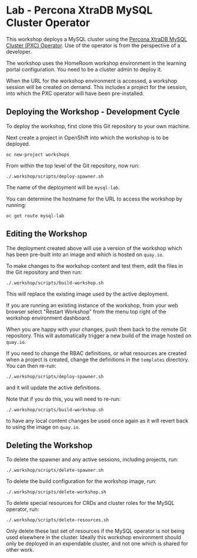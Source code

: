 Lab - Percona XtraDB MySQL Cluster Operator
====================

This workshop deploys a MySQL cluster using the [Percona XtraDB MySQL Cluster (PXC) Operator][pxcohome]. Use of the operator is from the perspective of a developer.

The workshop uses the HomeRoom workshop environment in the learning portal configuration. You need to be a cluster admin to deploy it.

When the URL for the workshop environment is accessed, a workshop session will be created on demand. This includes a project for the session, into which the PXC operator will have been pre-installed.

Deploying the Workshop - Development Cycle
----------------------

To deploy the workshop, first clone this Git repository to your own machine.

Next create a project in OpenShift into which the workshop is to be deployed.

```
oc new-project workshops
```

From within the top level of the Git repository, now run:

```
./.workshop/scripts/deploy-spawner.sh
```

The name of the deployment will be ``mysql-lab``.

You can determine the hostname for the URL to access the workshop by running:

```
oc get route mysql-lab
```

Editing the Workshop
--------------------

The deployment created above will use a version of the workshop which has been pre-built into an image and which is hosted on ``quay.io``.

To make changes to the workshop content and test them, edit the files in the Git repository and then run:

```
./.workshop/scripts/build-workshop.sh
```

This will replace the existing image used by the active deployment.

If you are running an existing instance of the workshop, from your web browser select "Restart Workshop" from the menu top right of the workshop environment dashboard.

When you are happy with your changes, push them back to the remote Git repository. This will automatically trigger a new build of the image hosted on ``quay.io``.

If you need to change the RBAC definitions, or what resources are created when a project is created, change the definitions in the ``templates`` directory. You can then re-run:

```
./.workshop/scripts/deploy-spawner.sh
```

and it will update the active definitions.

Note that if you do this, you will need to re-run:

```
./.workshop/scripts/build-workshop.sh
```

to have any local content changes be used once again as it will revert back to using the image on ``quay.io``.

Deleting the Workshop
---------------------

To delete the spawner and any active sessions, including projects, run:

```
./.workshop/scripts/delete-spawner.sh
```

To delete the build configuration for the workshop image, run:

```
./.workshop/scripts/delete-workshop.sh
```

To delete special resources for CRDs and cluster roles for the MySQL operator, run:

```
./.workshop/scripts/delete-resources.sh
```

Only delete these last set of resources if the MySQL operator is not being used elsewhere in the cluster. Ideally this workshop environment should only be deployed in an expendable cluster, and not one which is shared for other work.

[osacme]: https://github.com/tnozicka/openshift-acme
[pxcohome]: https://github.com/percona/percona-xtradb-cluster-operator
[quay-this-container]: https://quay.io/repository/openshiftlabs/lab-mysql-operator
